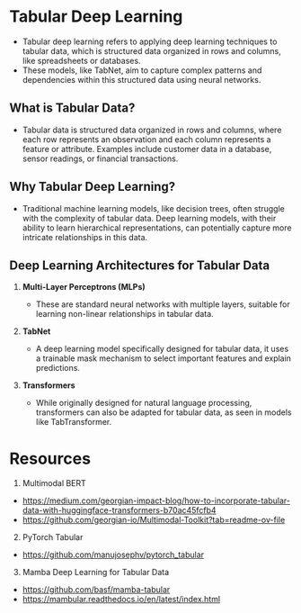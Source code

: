 # Tabular Deep Learning
* Tabular deep learning refers to applying deep learning techniques to tabular data, which is structured data organized in rows and columns, like spreadsheets or databases.
* These models, like TabNet, aim to capture complex patterns and dependencies within this structured data using neural networks. 

## What is Tabular Data?
* Tabular data is structured data organized in rows and columns, where each row represents an observation and each column represents a feature or attribute. Examples include customer data in a database, sensor readings, or financial transactions. 

## Why Tabular Deep Learning?
* Traditional machine learning models, like decision trees, often struggle with the complexity of tabular data. Deep learning models, with their ability to learn hierarchical representations, can potentially capture more intricate relationships in this data. 

## Deep Learning Architectures for Tabular Data
1. **Multi-Layer Perceptrons (MLPs)**
   * These are standard neural networks with multiple layers, suitable for learning non-linear relationships in tabular data. 

2. **TabNet**
   * A deep learning model specifically designed for tabular data, it uses a trainable mask mechanism to select important features and explain predictions. 

3. **Transformers**
   * While originally designed for natural language processing, transformers can also be adapted for tabular data, as seen in models like TabTransformer. 


# Resources
1. Multimodal BERT 
  * https://medium.com/georgian-impact-blog/how-to-incorporate-tabular-data-with-huggingface-transformers-b70ac45fcfb4
  * https://github.com/georgian-io/Multimodal-Toolkit?tab=readme-ov-file

2. PyTorch Tabular
  * https://github.com/manujosephv/pytorch_tabular
3. Mamba Deep Learning for Tabular Data
  * https://github.com/basf/mamba-tabular
  * https://mambular.readthedocs.io/en/latest/index.html

